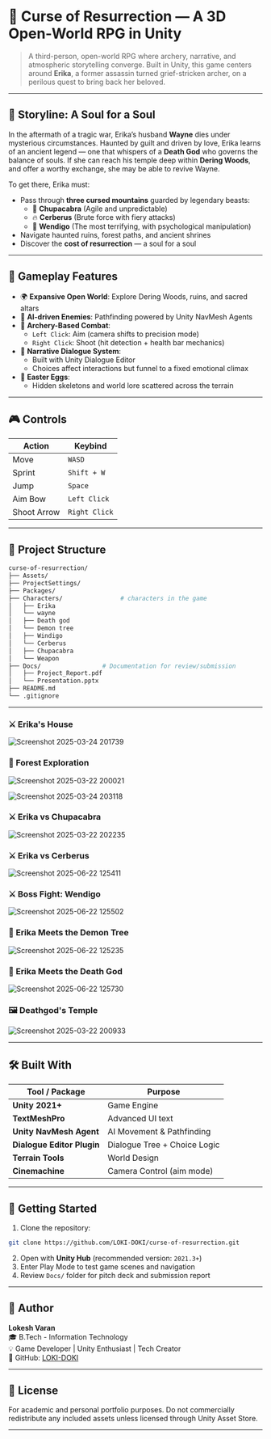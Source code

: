 # 🏹 Curse of Resurrection — A 3D Open-World RPG in Unity

> A third-person, open-world RPG where archery, narrative, and atmospheric storytelling converge. Built in Unity, this game centers around **Erika**, a former assassin turned grief-stricken archer, on a perilous quest to bring back her beloved.

---

## 🧙 Storyline: A Soul for a Soul

In the aftermath of a tragic war, Erika’s husband **Wayne** dies under mysterious circumstances. Haunted by guilt and driven by love, Erika learns of an ancient legend — one that whispers of a **Death God** who governs the balance of souls. If she can reach his temple deep within **Dering Woods**, and offer a worthy exchange, she may be able to revive Wayne.

To get there, Erika must:
- Pass through **three cursed mountains** guarded by legendary beasts:  
  - 🐐 **Chupacabra** (Agile and unpredictable)  
  - 🔥 **Cerberus** (Brute force with fiery attacks)  
  - 🧟 **Wendigo** (The most terrifying, with psychological manipulation)  
- Navigate haunted ruins, forest paths, and ancient shrines  
- Discover the **cost of resurrection** — a soul for a soul

---

## 🧩 Gameplay Features

- 🌍 **Expansive Open World**: Explore Dering Woods, ruins, and sacred altars
- 🧠 **AI-driven Enemies**: Pathfinding powered by Unity NavMesh Agents
- 🏹 **Archery-Based Combat**:
  - `Left Click`: Aim (camera shifts to precision mode)
  - `Right Click`: Shoot (hit detection + health bar mechanics)
- 💬 **Narrative Dialogue System**:
  - Built with Unity Dialogue Editor
  - Choices affect interactions but funnel to a fixed emotional climax
- 🦴 **Easter Eggs**:
  - Hidden skeletons and world lore scattered across the terrain

---

## 🎮 Controls

| Action       | Keybind     |
|--------------|-------------|
| Move         | `WASD`      |
| Sprint       | `Shift + W` |
| Jump         | `Space`     |
| Aim Bow      | `Left Click`|
| Shoot Arrow  | `Right Click`|

---

## 📂 Project Structure

```bash
curse-of-resurrection/
├── Assets/
├── ProjectSettings/
├── Packages/
├── Characters/                # characters in the game
│   ├── Erika
│   └── wayne
│   ├── Death god
│   └── Demon tree
│   ├── Windigo
│   └── Cerberus
│   ├── Chupacabra
│   └── Weapon
├── Docs/                 # Documentation for review/submission
│   ├── Project_Report.pdf
│   └── Presentation.pptx
├── README.md
└── .gitignore
```

---

### ⚔️ Erika's House
![Screenshot 2025-03-24 201739](https://github.com/user-attachments/assets/c51d41d3-3e17-495c-9b50-30274ac4d15b)

### 🌲 Forest Exploration
![Screenshot 2025-03-22 200021](https://github.com/user-attachments/assets/5a96492e-e3f7-4702-bf3d-91b0e691359d)

![Screenshot 2025-03-24 203118](https://github.com/user-attachments/assets/cd6af704-bb43-4e2f-adb7-b5cdf64fa4db)

### ⚔️ Erika vs Chupacabra  
![Screenshot 2025-03-22 202235](https://github.com/user-attachments/assets/6b27a1e4-655c-45c4-b204-dc3e7d0c2558)

### ⚔️ Erika vs Cerberus 
![Screenshot 2025-06-22 125411](https://github.com/user-attachments/assets/c405eefe-0192-4b65-b9ca-36bca8278f68)

### ⚔️ Boss Fight: Wendigo
![Screenshot 2025-06-22 125502](https://github.com/user-attachments/assets/9e506b35-545a-4347-b658-1181b0a1c7dd)

### 💬 Erika Meets the Demon Tree
![Screenshot 2025-06-22 125235](https://github.com/user-attachments/assets/cf3c1422-1ec3-4f66-90c5-d2f070f21801)

### 💬 Erika Meets the Death God
![Screenshot 2025-06-22 125730](https://github.com/user-attachments/assets/d1b8ce7b-aeea-4662-8918-f798da7f7411)

### 🖼 Deathgod's Temple
![Screenshot 2025-03-22 200933](https://github.com/user-attachments/assets/77676774-5454-484a-ac1c-0e82b617c8cc)

---

## 🛠 Built With

| Tool / Package             | Purpose                          |
|----------------------------|----------------------------------|
| **Unity 2021+**            | Game Engine                      |
| **TextMeshPro**            | Advanced UI text                 |
| **Unity NavMesh Agent**    | AI Movement & Pathfinding        |
| **Dialogue Editor Plugin** | Dialogue Tree + Choice Logic     |
| **Terrain Tools**          | World Design                     |
| **Cinemachine**            | Camera Control (aim mode)        |

---

## 🚀 Getting Started

1. Clone the repository:

```bash
git clone https://github.com/LOKI-DOKI/curse-of-resurrection.git
```

2. Open with **Unity Hub** (recommended version: `2021.3+`)
3. Enter Play Mode to test game scenes and navigation
4. Review `Docs/` folder for pitch deck and submission report

---

## 👤 Author

**Lokesh Varan**  
🎓 B.Tech - Information Technology  
💡 Game Developer | Unity Enthusiast | Tech Creator  
🔗 GitHub: [LOKI-DOKI](https://github.com/LOKI-DOKI)

---

## 📘 License

For academic and personal portfolio purposes. Do not commercially redistribute any included assets unless licensed through Unity Asset Store.

---
